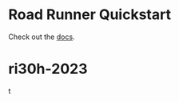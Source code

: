 # Road Runner Quickstart

Check out the [docs](https://rr.brott.dev/docs/v1-0/tuning/).

# ri30h-2023
t